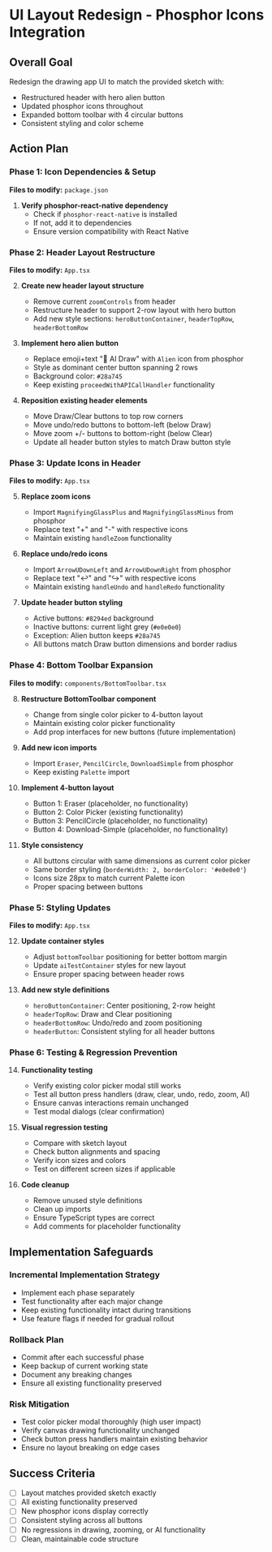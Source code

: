# UI Layout Redesign - Phosphor Icons Integration

## Overall Goal
Redesign the drawing app UI to match the provided sketch with:
- Restructured header with hero alien button
- Updated phosphor icons throughout
- Expanded bottom toolbar with 4 circular buttons
- Consistent styling and color scheme

## Action Plan

### Phase 1: Icon Dependencies & Setup
**Files to modify:** `package.json`

1. **Verify phosphor-react-native dependency**
   - Check if `phosphor-react-native` is installed
   - If not, add it to dependencies
   - Ensure version compatibility with React Native

### Phase 2: Header Layout Restructure
**Files to modify:** `App.tsx`

2. **Create new header layout structure**
   - Remove current `zoomControls` from header
   - Restructure header to support 2-row layout with hero button
   - Add new style sections: `heroButtonContainer`, `headerTopRow`, `headerBottomRow`

3. **Implement hero alien button**
   - Replace emoji+text "🤖 AI Draw" with `Alien` icon from phosphor
   - Style as dominant center button spanning 2 rows
   - Background color: `#28a745`
   - Keep existing `proceedWithAPICallHandler` functionality

4. **Reposition existing header elements**
   - Move Draw/Clear buttons to top row corners
   - Move undo/redo buttons to bottom-left (below Draw)
   - Move zoom +/- buttons to bottom-right (below Clear)
   - Update all header button styles to match Draw button style

### Phase 3: Update Icons in Header
**Files to modify:** `App.tsx`

5. **Replace zoom icons**
   - Import `MagnifyingGlassPlus` and `MagnifyingGlassMinus` from phosphor
   - Replace text "+" and "-" with respective icons
   - Maintain existing `handleZoom` functionality

6. **Replace undo/redo icons**
   - Import `ArrowUDownLeft` and `ArrowUDownRight` from phosphor
   - Replace text "↩" and "↪" with respective icons
   - Maintain existing `handleUndo` and `handleRedo` functionality

7. **Update header button styling**
   - Active buttons: `#8294ed` background
   - Inactive buttons: current light grey (`#e0e0e0`)
   - Exception: Alien button keeps `#28a745`
   - All buttons match Draw button dimensions and border radius

### Phase 4: Bottom Toolbar Expansion
**Files to modify:** `components/BottomToolbar.tsx`

8. **Restructure BottomToolbar component**
   - Change from single color picker to 4-button layout
   - Maintain existing color picker functionality
   - Add prop interfaces for new buttons (future implementation)

9. **Add new icon imports**
   - Import `Eraser`, `PencilCircle`, `DownloadSimple` from phosphor
   - Keep existing `Palette` import

10. **Implement 4-button layout**
    - Button 1: Eraser (placeholder, no functionality)
    - Button 2: Color Picker (existing functionality)
    - Button 3: PencilCircle (placeholder, no functionality)
    - Button 4: Download-Simple (placeholder, no functionality)

11. **Style consistency**
    - All buttons circular with same dimensions as current color picker
    - Same border styling (`borderWidth: 2, borderColor: '#e0e0e0'`)
    - Icons size 28px to match current Palette icon
    - Proper spacing between buttons

### Phase 5: Styling Updates
**Files to modify:** `App.tsx`

12. **Update container styles**
    - Adjust `bottomToolbar` positioning for better bottom margin
    - Update `aiTestContainer` styles for new layout
    - Ensure proper spacing between header rows

13. **Add new style definitions**
    - `heroButtonContainer`: Center positioning, 2-row height
    - `headerTopRow`: Draw and Clear positioning
    - `headerBottomRow`: Undo/redo and zoom positioning
    - `headerButton`: Consistent styling for all header buttons

### Phase 6: Testing & Regression Prevention

14. **Functionality testing**
    - Verify existing color picker modal still works
    - Test all button press handlers (draw, clear, undo, redo, zoom, AI)
    - Ensure canvas interactions remain unchanged
    - Test modal dialogs (clear confirmation)

15. **Visual regression testing**
    - Compare with sketch layout
    - Check button alignments and spacing
    - Verify icon sizes and colors
    - Test on different screen sizes if applicable

16. **Code cleanup**
    - Remove unused style definitions
    - Clean up imports
    - Ensure TypeScript types are correct
    - Add comments for placeholder functionality

## Implementation Safeguards

### Incremental Implementation Strategy
- Implement each phase separately
- Test functionality after each major change
- Keep existing functionality intact during transitions
- Use feature flags if needed for gradual rollout

### Rollback Plan
- Commit after each successful phase
- Keep backup of current working state
- Document any breaking changes
- Ensure all existing functionality preserved

### Risk Mitigation
- Test color picker modal thoroughly (high user impact)
- Verify canvas drawing functionality unchanged
- Check button press handlers maintain existing behavior
- Ensure no layout breaking on edge cases

## Success Criteria
- [ ] Layout matches provided sketch exactly
- [ ] All existing functionality preserved
- [ ] New phosphor icons display correctly
- [ ] Consistent styling across all buttons
- [ ] No regressions in drawing, zooming, or AI functionality
- [ ] Clean, maintainable code structure 